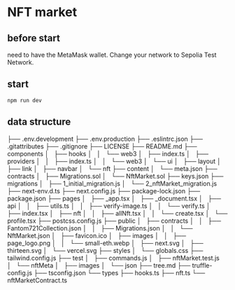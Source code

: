 # NFT market

## before start

need to have the MetaMask wallet.
Change your network to Sepolia Test Network.

## start

```
npm run dev
```

## data structure

├── .env.development
├── .env.production
├── .eslintrc.json
├── .gitattributes
├── .gitignore
├── LICENSE
├── README.md
├── components
│   ├── hooks
│   │   └── web3
│   ├── index.ts
│   ├── providers
│   │   ├── index.ts
│   │   └── web3
│   └── ui
│   ├── layout
│   ├── link
│   ├── navbar
│   └── nft
├── content
│   └── meta.json
├── contracts
│   ├── Migrations.sol
│   └── NftMarket.sol
├── keys.json
├── migrations
│   ├── 1_initial_migration.js
│   └── 2_nftMarket_migration.js
├── next-env.d.ts
├── next.config.js
├── package-lock.json
├── package.json
├── pages
│   ├── \_app.tsx
│   ├── \_document.tsx
│   ├── api
│   │   ├── utils.ts
│   │   ├── verify-image.ts
│   │   └── verify.ts
│   ├── index.tsx
│   ├── nft
│   │   ├── allNft.tsx
│   │   └── create.tsx
│   └── profile.tsx
├── postcss.config.js
├── public
│   ├── contracts
│   │   ├── Fantom721Collection.json
│   │   ├── Migrations.json
│   │   └── NftMarket.json
│   ├── favicon.ico
│   ├── images
│   │   ├── page_logo.png
│   │   └── small-eth.webp
│   ├── next.svg
│   ├── thirteen.svg
│   └── vercel.svg
├── styles
│   └── globals.css
├── tailwind.config.js
├── test
│   ├── commands.js
│   ├── nftMarket.test.js
│   └── nftMeta
│   ├── images
│   └── json
├── tree.md
├── truffle-config.js
├── tsconfig.json
└── types
├── hooks.ts
├── nft.ts
└── nftMarketContract.ts
